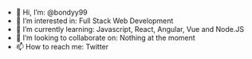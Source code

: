- 👋 Hi, I’m: @bondyy99
- 👀 I’m interested in: Full Stack Web Development
- 🌱 I’m currently learning: Javascript, React, Angular, Vue and Node.JS
- 💞️ I’m looking to collaborate on: Nothing at the moment
- 📫 How to reach me: Twitter

<!---
bondyy99/bondyy99 is a ✨ special ✨ repository because its `README.md` (this file) appears on your GitHub profile.
You can click the Preview link to take a look at your changes.
--->
